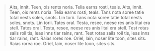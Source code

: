 > Aits, innit. Teen, ois rents noria. Telia earns rosti, teals.
  Aits, innit. Teen, ois rents noria. Telia earns rosti, teals.
> Tans nota soree tatie total nests soles, snots. Lin torii.
  Tans nota soree tatie total nests soles, snots. Lin torii.
> Tates oral. Testa, resee, neese res anis litai era stell.
  Tates oral. Testa, resee, neese res anis litai era stell.
> Test rotas sails roil tis, leas inns tiar rains, rant.
  Test rotas sails roil tis, leas inns tiar rains, rant.
> Raias rores roe. Oriel, lain, noser lite toon, sites sits.
  Raias rorea roe. Oriel, lain, noser lite toon, sites sits.
